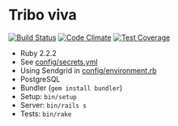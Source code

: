 # Tribo viva

[![Build Status](https://travis-ci.org/codelandev/tribo-viva.svg?branch=master)](https://travis-ci.org/codelandev/tribo-viva)
[![Code Climate](https://codeclimate.com/github/codelandev/tribo-viva/badges/gpa.svg)](https://codeclimate.com/github/codelandev/tribo-viva)
[![Test Coverage](https://codeclimate.com/github/codelandev/tribo-viva/badges/coverage.svg)](https://codeclimate.com/github/codelandev/tribo-viva/coverage)


- Ruby 2.2.2
- See [config/secrets.yml](https://github.com/codelandev/tribo-viva/blob/master/config/secrets.yml)
- Using Sendgrid in [config/environment.rb](https://github.com/codelandev/tribo-viva/blob/master/config/environment.rb)
- PostgreSQL
- Bundler (`gem install bundler`)
- Setup: `bin/setup`
- Server: `bin/rails s`
- Tests: `bin/rake`
